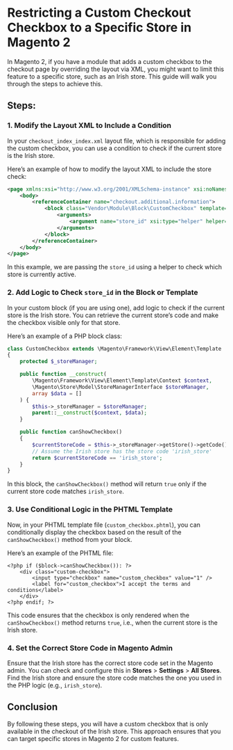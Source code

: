 # Restricting a Custom Checkout Checkbox to a Specific Store in Magento 2

In Magento 2, if you have a module that adds a custom checkbox to the checkout page by overriding the layout via XML, you might want to limit this feature to a specific store, such as an Irish store. This guide will walk you through the steps to achieve this.

## Steps:

### 1. Modify the Layout XML to Include a Condition
In your `checkout_index_index.xml` layout file, which is responsible for adding the custom checkbox, you can use a condition to check if the current store is the Irish store.

Here’s an example of how to modify the layout XML to include the store check:


```xml
<page xmlns:xsi="http://www.w3.org/2001/XMLSchema-instance" xsi:noNamespaceSchemaLocation="urn:magento:framework:View/Layout/etc/page_configuration.xsd">
    <body>
        <referenceContainer name="checkout.additional.information">
            <block class="Vendor\Module\Block\CustomCheckbox" template="Vendor_Module::custom_checkbox.phtml">
                <arguments>
                    <argument name="store_id" xsi:type="helper" helper="Magento\Store\Helper\Data::getStoreId"/>
                </arguments>
            </block>
        </referenceContainer>
    </body>
</page>
```

In this example, we are passing the `store_id` using a helper to check which store is currently active.

### 2. Add Logic to Check `store_id` in the Block or Template
In your custom block (if you are using one), add logic to check if the current store is the Irish store. You can retrieve the current store’s code and make the checkbox visible only for that store.

Here’s an example of a PHP block class:

```php
class CustomCheckbox extends \Magento\Framework\View\Element\Template
{
    protected $_storeManager;

    public function __construct(
        \Magento\Framework\View\Element\Template\Context $context,
        \Magento\Store\Model\StoreManagerInterface $storeManager,
        array $data = []
    ) {
        $this->_storeManager = $storeManager;
        parent::__construct($context, $data);
    }

    public function canShowCheckbox()
    {
        $currentStoreCode = $this->_storeManager->getStore()->getCode();
        // Assume the Irish store has the store code 'irish_store'
        return $currentStoreCode == 'irish_store';
    }
}
```

In this block, the `canShowCheckbox()` method will return `true` only if the current store code matches `irish_store`.

### 3. Use Conditional Logic in the PHTML Template
Now, in your PHTML template file (`custom_checkbox.phtml`), you can conditionally display the checkbox based on the result of the `canShowCheckbox()` method from your block.

Here’s an example of the PHTML file:

```phtml
<?php if ($block->canShowCheckbox()): ?>
    <div class="custom-checkbox">
        <input type="checkbox" name="custom_checkbox" value="1" />
        <label for="custom_checkbox">I accept the terms and conditions</label>
    </div>
<?php endif; ?>
```

This code ensures that the checkbox is only rendered when the `canShowCheckbox()` method returns `true`, i.e., when the current store is the Irish store.

### 4. Set the Correct Store Code in Magento Admin
Ensure that the Irish store has the correct store code set in the Magento admin. You can check and configure this in **Stores** > **Settings** > **All Stores**. Find the Irish store and ensure the store code matches the one you used in the PHP logic (e.g., `irish_store`).

## Conclusion
By following these steps, you will have a custom checkbox that is only available in the checkout of the Irish store. This approach ensures that you can target specific stores in Magento 2 for custom features.






